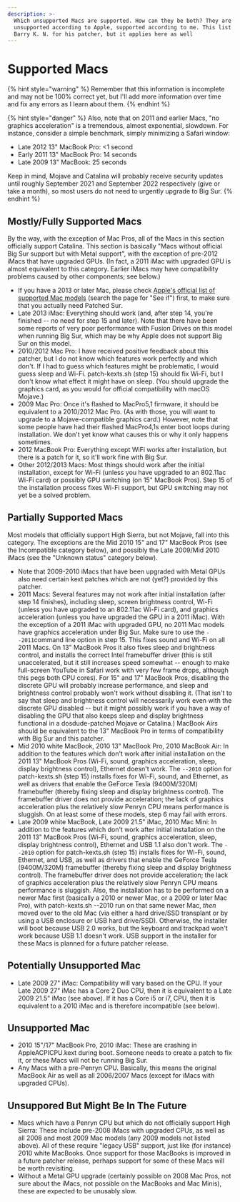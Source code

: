 ```yaml
---
description: >-
  Which unsupported Macs are supported. How can they be both? They are
  unsupported according to Apple, supported according to me. This list is by
  Barry K. N. for his patcher, but it applies here as well
---
```


# Supported Macs

{% hint style="warning" %}
Remember that this information is incomplete and may not be 100% correct yet, but I'll add more information over time and fix any errors as I learn about them.
{% endhint %}

{% hint style="danger" %}
Also, note that on 2011 and earlier Macs, "no graphics acceleration" is a tremendous, almost exponential, slowdown. For instance, consider a simple benchmark, simply minimizing a Safari window:

* Late 2012 13" MacBook Pro: &lt;1 second
* Early 2011 13" MacBook Pro: 14 seconds
* Late 2009 13" MacBook: 25 seconds

Keep in mind, Mojave and Catalina will probably receive security updates until roughly September 2021 and September 2022 respectively \(give or take a month\), so most users do not need to urgently upgrade to Big Sur.
{% endhint %}

## Mostly/Fully Supported Macs

By the way, with the exception of Mac Pros, all of the Macs in this section officially support Catalina. This section is basically "Macs without official Big Sur support but with Metal support", with the exception of pre-2012 iMacs that have upgraded GPUs. \(In fact, a 2011 iMac with upgraded GPU is almost equivalent to this category. Earlier iMacs may have compatibility problems caused by other components; see below.\)

* If you have a 2013 or later Mac, please check [Apple's official list of supported Mac models](https://www.apple.com/macos/big-sur-preview/) \(search the page for "See if"\) first, to make sure that you actually need Patched Sur.
* Late 2013 iMac: Everything should work \(and, after step 14, you're finished -- no need for step 15 and later\). Note that there have been some reports of very poor performance with Fusion Drives on this model when running Big Sur, which may be why Apple does not support Big Sur on this model.
* 2010/2012 Mac Pro: I have received positive feedback about this patcher, but I do not know which features work perfectly and which don't. If I had to guess which features might be problematic, I would guess sleep and Wi-Fi. patch-kexts.sh \(step 15\) should fix Wi-Fi, but I don't know what effect it might have on sleep. \(You should upgrade the graphics card, as you would for official compatibility with macOS Mojave.\)
* 2009 Mac Pro: Once it's flashed to MacPro5,1 firmware, it should be equivalent to a 2010/2012 Mac Pro. \(As with those, you will want to upgrade to a Mojave-compatible graphics card.\) However, note that some people have had their flashed MacPro4,1s enter boot loops during installation. We don't yet know what causes this or why it only happens sometimes.
* 2012 MacBook Pro: Everything except WiFi works after installation, but there is a patch for it, so it'll work fine with Big Sur.
* Other 2012/2013 Macs: Most things should work after the initial installation, except for Wi-Fi \(unless you have upgraded to an 802.11ac Wi-Fi card\) or possibly GPU switching \(on 15" MacBook Pros\). Step 15 of the installation process fixes Wi-Fi support, but GPU switching may not yet be a solved problem.

## Partially Supported Macs

Most models that officially support High Sierra, but not Mojave, fall into this category. The exceptions are the Mid 2010 15" and 17" MacBook Pros \(see the Incompatible category below\), and possibly the Late 2009/Mid 2010 iMacs \(see the "Unknown status" category below\).

* Note that 2009-2010 iMacs that have been upgraded with Metal GPUs also need certain kext patches which are not \(yet?\) provided by this patcher.
* 2011 Macs: Several features may not work after initial installation \(after step 14 finishes\), including sleep, screen brightness control, Wi-Fi \(unless you have upgraded to an 802.11ac Wi-Fi card\), and graphics acceleration \(unless you have upgraded the GPU in a 2011 iMac\). With the exception of a 2011 iMac with upgraded GPU, no 2011 Mac models have graphics acceleration under Big Sur. Make sure to use the `--2011`command line option in step 15. This fixes sound and Wi-Fi on all 2011 Macs. On 13" MacBook Pros it also fixes sleep and brightness control, and installs the correct Intel framebuffer driver \(this is still unaccelerated, but it still increases speed somewhat -- enough to make full-screen YouTube in Safari work with very few frame drops, although this pegs both CPU cores\). For 15" and 17" MacBook Pros, disabling the discrete GPU will probably increase performance, and sleep and brightness control probably won't work without disabling it. \(That isn't to say that sleep and brightness control will necessarily work even with the discrete GPU disabled -- but it might possibly work if you have a way of disabling the GPU that also keeps sleep and display brightness functional in a dosdude-patched Mojave or Catalina.\) MacBook Airs should be equivalent to the 13" MacBook Pro in terms of compatibility with Big Sur and this patcher.
* Mid 2010 white MacBook, 2010 13" MacBook Pro, 2010 MacBook Air: In addition to the features which don't work after initial installation on the 2011 13" MacBook Pros \(Wi-Fi, sound, graphics acceleration, sleep, display brightness control\), Ethernet doesn't work. The `--2010` option for patch-kexts.sh \(step 15\) installs fixes for Wi-Fi, sound, and Ethernet, as well as drivers that enable the GeForce Tesla \(9400M/320M\) framebuffer \(thereby fixing sleep and display brightness control\). The framebuffer driver does not provide acceleration; the lack of graphics acceleration plus the relatively slow Penryn CPU means performance is sluggish. On at least some of these models, step 6 may fail with errors.
* Late 2009 white MacBook, Late 2009 21.5" iMac, 2010 Mac Mini: In addition to the features which don't work after initial installation on the 2011 13" MacBook Pros \(Wi-Fi, sound, graphics acceleration, sleep, display brightness control\), Ethernet and USB 1.1 also don't work. The `--2010` option for patch-kexts.sh \(step 15\) installs fixes for Wi-Fi, sound, Ethernet, and USB, as well as drivers that enable the GeForce Tesla \(9400M/320M\) framebuffer \(thereby fixing sleep and display brightness control\). The framebuffer driver does not provide acceleration; the lack of graphics acceleration plus the relatively slow Penryn CPU means performance is sluggish. Also, the installation has to be performed on a newer Mac first \(basically a 2010 or newer Mac, or a 2009 or later Mac Pro\), with patch-kexts.sh --2010 run on that same newer Mac, _then_ moved over to the old Mac \(via either a hard drive/SSD transplant or by using a USB enclosure or USB hard drive/SSD\). Otherwise, the installer will boot because USB 2.0 works, but the keyboard and trackpad won't work because USB 1.1 doesn't work. USB support in the installer for these Macs is planned for a future patcher release.

## Potentially Unsupported Mac

* Late 2009 27" iMac: Compatibility will vary based on the CPU. If your Late 2009 27" iMac has a Core 2 Duo CPU, then it is equivalent to a Late 2009 21.5" iMac \(see above\). If it has a Core i5 or i7, CPU, then it is equivalent to a 2010 iMac and is therefore incompatible \(see below\).

## Unsupported Mac

* 2010 15"/17" MacBook Pro, 2010 iMac: These are crashing in AppleACPICPU.kext during boot. Someone needs to create a patch to fix it, or these Macs will not be running Big Sur.
* Any Macs with a pre-Penryn CPU. Basically, this means the original MacBook Air as well as all 2006/2007 Macs \(except for iMacs with upgraded CPUs\).

## Unsuppored But Might Be In The Future

* Macs which have a Penryn CPU but which do not officially support High Sierra: These include pre-2008 iMacs with upgraded CPUs, as well as all 2008 and most 2009 Mac models \(any 2009 models not listed above\). All of these require "legacy USB" support, just like \(for instance\) 2010 white MacBooks. Once support for those MacBooks is improved in a future patcher release, perhaps support for some of these Macs will be worth revisiting.
* Without a Metal GPU upgrade \(certainly possible on 2008 Mac Pros, not sure about the iMacs, not possible on the MacBooks and Mac Minis\), these are expected to be unusably slow.

